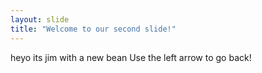 ```yaml
---
layout: slide
title: "Welcome to our second slide!"
---
```

heyo its jim with a new bean
Use the left arrow to go back!

